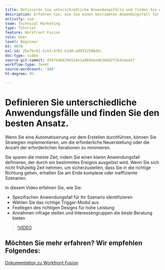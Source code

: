 ```yaml
---
title: Definieren Sie unterschiedliche Anwendungsfälle und finden Sie den besten Ansatz.
description: Erfahren Sie, wie Sie einen bestimmten Anwendungsfall für Ihr Szenario ermitteln, das richtige Design bestimmen und Interessengruppen die beste Beratung bieten in [!DNL Adobe Workfront Fusion].
activity: use
team: Technical Marketing
type: Tutorial
feature: Workfront Fusion
role: User
level: Beginner
kt: 9070
exl-id: 2be7bc61-5c63-47b2-b140-ad9352508d5c
doc-type: video
source-git-commit: d39754b619e526e1a869deedb38dd2f2b43aee57
workflow-type: tm+mt
source-wordcount: '164'
ht-degree: 0%

---
```


# Definieren Sie unterschiedliche Anwendungsfälle und finden Sie den besten Ansatz.

Wenn Sie eine Automatisierung vor dem Erstellen durchführen, können Sie Strategien implementieren, um die erforderliche Neuerstellung oder die Anzahl der erforderlichen Iterationen zu minimieren.

Sie sparen die meiste Zeit, indem Sie einen klaren Anwendungsfall definieren, der durch ein bestimmtes Ereignis ausgelöst wird. Wenn Sie sich nicht frühzeitig Zeit nehmen, um sicherzustellen, dass Sie in die richtige Richtung gehen, erhalten Sie am Ende komplexe oder ineffiziente Szenarien.

In diesem Video erfahren Sie, wie Sie:

* Spezifischen Anwendungsfall für Ihr Szenario identifizieren
* Wählen Sie das richtige Trigger-Modul aus
* Festlegen des richtigen Designs für hohe Leistung
* Annahmen infrage stellen und Interessengruppen die beste Beratung bieten

>[!VIDEO](https://video.tv.adobe.com/v/335311/?quality=12)

## Möchten Sie mehr erfahren? Wir empfehlen Folgendes:

[Dokumentation zu Workfront Fusion](https://experienceleague.adobe.com/docs/workfront/using/adobe-workfront-fusion/workfront-fusion-2.html?lang=en)
